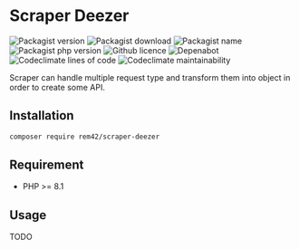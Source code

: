 Scraper Deezer
==============

![Packagist version](https://flat.badgen.net/packagist/v/rem42/scraper-deezer)
![Packagist download](https://flat.badgen.net/packagist/dt/rem42/scraper-deezer)
![Packagist name](https://flat.badgen.net/packagist/name/rem42/scraper-deezer)
![Packagist php version](https://flat.badgen.net/packagist/php/rem42/scraper-deezer)
![Github licence](https://flat.badgen.net/github/license/rem42/scraper-deezer)
![Depenabot](https://flat.badgen.net/github/dependabot/rem42/scraper-deezer)
![Codeclimate lines of code](https://flat.badgen.net/codeclimate/loc/rem42/scraper-deezer)
![Codeclimate maintainability](https://flat.badgen.net/codeclimate/maintainability/rem42/scraper-deezer)

Scraper can handle multiple request type and transform them into object in order to create some API.

Installation
------------

````bash
composer require rem42/scraper-deezer
````

Requirement
-----------

- PHP >= 8.1

Usage
-----

 TODO
